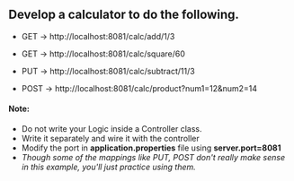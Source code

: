 ## Develop a calculator to do the following.


* GET -> http://localhost:8081/calc/add/1/3

* GET -> http://localhost:8081/calc/square/60

* PUT -> http://localhost:8081/calc/subtract/11/3 

* POST -> http://localhost:8081/calc/product?num1=12&num2=14

#### Note:

* Do not write your Logic inside a Controller class.
* Write it separately and wire it with the controller
* Modify the port in __application.properties__ file using __server.port=8081__
* _Though some of the mappings like PUT, POST don't really make sense in this example, you'll just practice using them._